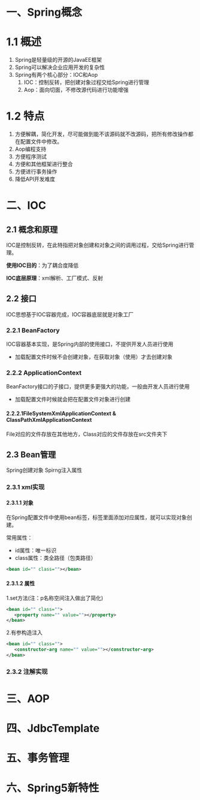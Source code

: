 # 一、Spring概念

# 1.1 概述

1. Spring是轻量级的开源的JavaEE框架
2. Spring可以解决企业应用开发的复杂性
3. Spring有两个核心部分：IOC和Aop
   1. IOC：控制反转，把创建对象过程交给Spring进行管理
   2. Aop：面向切面，不修改源代码进行功能增强

# 1.2 特点

1. 方便解耦，简化开发，尽可能做到能不该源码就不改源码，把所有修改操作都在配置文件中修改。
2. Aop编程支持
3. 方便程序测试
4. 方便和其他框架进行整合
5. 方便进行事务操作
6. 降低API开发难度

# 二、IOC

## 2.1 概念和原理

IOC是控制反转，在此特指把对象创建和对象之间的调用过程，交给Spring进行管理。

**使用IOC目的**：为了耦合度降低

**IOC底层原理**：xml解析、工厂模式、反射

## 2.2 接口

IOC思想基于IOC容器完成，IOC容器底层就是对象工厂

### 2.2.1 BeanFactory

IOC容器基本实现，是Spring内部的使用接口，不提供开发人员进行使用

* 加载配置文件时候不会创建对象，在获取对象（使用）才去创建对象

### 2.2.2 ApplicationContext

BeanFactory接口的子接口，提供更多更强大的功能，一般由开发人员进行使用

* 加载配置文件时候就会把在配置文件对象进行创建

#### 2.2.2.1FileSystemXmlApplicationContext & ClassPathXmlApplicationContext

File对应的文件存放在其他地方，Class对应的文件存放在src文件夹下

## 2.3 Bean管理

Spring创建对象
Spirng注入属性

### 2.3.1 xml实现

#### 2.3.1.1 对象

在Spring配置文件中使用bean标签，标签里面添加对应属性，就可以实现对象创建。

常用属性：
* id属性：唯一标识
* class属性：类全路径（包类路径）

``` xml
<bean id="" class=""></bean>
```

#### 2.3.1.2 属性

1.set方法(注：p名称空间注入做出了简化)

``` xml
<bean id="" class="">
   <property name="" value=""></property>
</bean>
```

2.有参构造注入

``` xml
<bean id="" class="">
   <constructor-arg name="" value=""></constructor-arg>
</bean>
```
### 2.3.2 注解实现







# 三、AOP

# 四、JdbcTemplate

# 五、事务管理

# 六、Spring5新特性